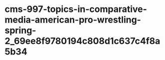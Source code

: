 # cms-997-topics-in-comparative-media-american-pro-wrestling-spring-2_69ee8f9780194c808d1c637c4f8a5b34